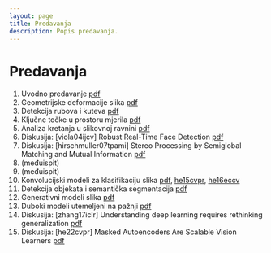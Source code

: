 ```yaml
---
layout: page
title: Predavanja
description: Popis predavanja.
---
```


# Predavanja
1. Uvodno predavanje [pdf](http://www.zemris.fer.hr/~ssegvic/vision/cv_intro.pdf)
2. Geometrijske deformacije slika [pdf](https://github.com/UNIZG-FER-D307/compvis/blob/main/assets/lectures/02_geotransform.pdf)
3. Detekcija rubova i kuteva [pdf](http://www.zemris.fer.hr/~ssegvic/vision/cv_gradients.pdf)
4. Ključne točke u prostoru mjerila [pdf](https://github.com/UNIZG-FER-D307/compvis/blob/main/assets/lectures/04_sift.pdf)
5. Analiza kretanja u slikovnoj ravnini [pdf](https://github.com/UNIZG-FER-D307/compvis/blob/main/assets/lectures/05_motion.pdf)
6. Diskusija: [viola04ijcv] Robust Real-Time Face Detection [pdf](https://link.springer.com/content/pdf/10.1023/B:VISI.0000013087.49260.fb.pdf)
7. Diskusija: [hirschmuller07tpami] Stereo Processing by Semiglobal Matching and Mutual Information [pdf](https://core.ac.uk/download/pdf/11134866.pdf)
8. (međuispit)
9. (međuispit)
10. Konvolucijski modeli za klasifikaciju slika [pdf](http://www.zemris.fer.hr/~ssegvic/vision/cv_convnet.pdf), [he15cvpr](https://arxiv.org/abs/1512.03385), [he16eccv](https://arxiv.org/abs/1603.05027)
11. Detekcija objekata i semantička segmentacija [pdf](https://github.com/UNIZG-FER-D307/compvis/blob/main/assets/lectures/11_dense_recognition.pdf)
12. Generativni modeli slika [pdf](http://www.zemris.fer.hr/~ssegvic/vision/cv_genmod.pdf)
13. Duboki modeli utemeljeni na pažnji [pdf](http://www.zemris.fer.hr/~ssegvic/vision/cv_transformers.pdf)
14. Diskusija: [zhang17iclr] Understanding deep learning requires rethinking generalization [pdf](https://arxiv.org/abs/1611.03530)
15. Diskusija: [he22cvpr] Masked Autoencoders Are Scalable Vision Learners [pdf](https://arxiv.org/abs/2111.06377)